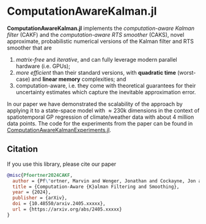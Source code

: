 # ComputationAwareKalman.jl

**ComputationAwareKalman.jl** implements the *computation-aware Kalman filter* (CAKF) and the *computation-aware RTS smoother* (CAKS), novel approximate, probabilistic numerical versions of the Kalman filter and RTS smoother that are

1. *matrix-free* and *iterative*, and can fully leverage modern parallel hardware (i.e. GPUs);
2. *more efficient* than their standard versions, with **quadratic time** (worst-case) and **linear memory** complexities; and
3. computation-aware, i.e. they come with theoretical guarantees for their uncertainty estimates which capture the inevitable approximation error.

In our paper we have demonstrated the scalability of the approach by applying it to a state-space model with $\approx 230\mathrm{k}$ dimensions in the context of spatiotemporal GP regression of climate/weather data with about $4$ million data points.
The code for the experiments from the paper can be found in [ComputationAwareKalmanExperiments.jl](https://github.com/marvinpfoertner/ComputationAwareKalmanExperiments.jl).

## Citation

If you use this library, please cite our paper

```bibtex
@misc{Pfoertner2024CAKF,
  author = {Pf\"ortner, Marvin and Wenger, Jonathan and Cockayne, Jon and Hennig, Philipp},
  title = {Computation-Aware {K}alman Filtering and Smoothing},
  year = {2024},
  publisher = {arXiv},
  doi = {10.48550/arxiv.2405.xxxxx},
  url = {https://arxiv.org/abs/2405.xxxxx}
}
```

